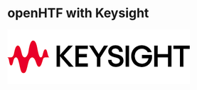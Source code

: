 # openHTF with Keysight
![Keysight Example of OpenHTF](https://github.com/MendezJesus/openHTF/blob/main/img/keysight.png)
